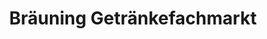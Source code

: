 ---
title: "Bräuning Getränkefachmarkt"
url: /grossenlueder/braeuning-getraenkefachmarkt/
shop: Getränke
---